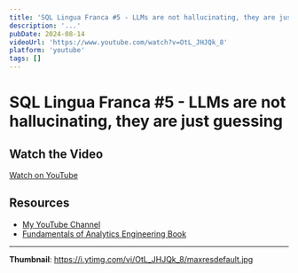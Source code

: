 ```yaml
---
title: 'SQL Lingua Franca #5 - LLMs are not hallucinating, they are just guessing'
description: '...'
pubDate: 2024-08-14
videoUrl: 'https://www.youtube.com/watch?v=OtL_JHJQk_8'
platform: 'youtube'
tags: []
---
```


# SQL Lingua Franca #5 - LLMs are not hallucinating, they are just guessing



## Watch the Video

[Watch on YouTube](https://www.youtube.com/watch?v=OtL_JHJQk_8)

## Resources

- [My YouTube Channel](https://www.youtube.com/juanalytics)
- [Fundamentals of Analytics Engineering Book](https://www.amazon.com/author/jmperafan)

---

**Thumbnail**: https://i.ytimg.com/vi/OtL_JHJQk_8/maxresdefault.jpg
